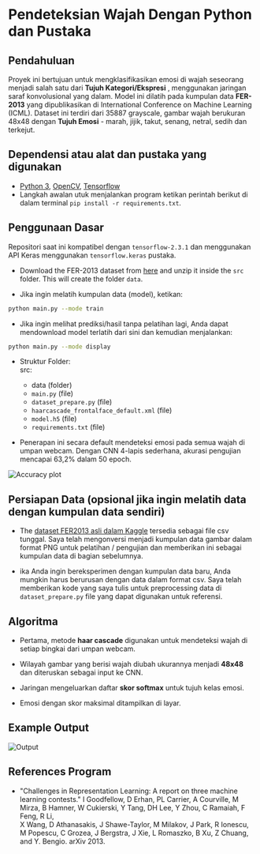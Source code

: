 # Pendeteksian Wajah Dengan Python dan Pustaka

## Pendahuluan

Proyek ini bertujuan untuk mengklasifikasikan emosi di wajah seseorang menjadi salah satu dari **Tujuh Kategori/Ekspresi** , menggunakan jaringan saraf konvolusional yang dalam. Model ini dilatih pada kumpulan data **FER-2013** yang dipublikasikan di International Conference on Machine Learning (ICML). Dataset ini terdiri dari 35887 grayscale, gambar wajah berukuran 48x48 dengan **Tujuh Emosi** - marah, jijik, takut, senang, netral, sedih dan terkejut.

## Dependensi atau alat dan pustaka yang digunakan

- [Python 3](https://www.python.org/downloads/release/python-380/), [OpenCV](https://opencv.org/), [Tensorflow](https://www.tensorflow.org/)
- Langkah awalan utuk menjalankan program ketikan perintah berikut di dalam terminal
  `pip install -r requirements.txt`.

## Penggunaan Dasar

Repositori saat ini kompatibel dengan `tensorflow-2.3.1` dan menggunakan API Keras menggunakan `tensorflow.keras` pustaka.

- Download the FER-2013 dataset from [here](https://drive.google.com/file/d/1X60B-uR3NtqPd4oosdotpbDgy8KOfUdr/view?usp=sharing) and unzip it inside the `src` folder. This will create the folder `data`.

- Jika ingin melatih kumpulan data (model), ketikan:

```bash
python main.py --mode train
```

- Jika ingin melihat prediksi/hasil tanpa pelatihan lagi, Anda dapat mendownload model terlatih dari sini dan kemudian menjalankan:

```bash
python main.py --mode display
```

- Struktur Folder:  
  src:

  - data (folder)
  - `main.py` (file)
  - `dataset_prepare.py` (file)
  - `haarcascade_frontalface_default.xml` (file)
  - `model.h5` (file)
  - `requirements.txt` (file)

- Penerapan ini secara default mendeteksi emosi pada semua wajah di umpan webcam. Dengan CNN 4-lapis sederhana, akurasi pengujian mencapai 63,2% dalam 50 epoch.

![Accuracy plot](imgs/accuracy.png)

## Persiapan Data (opsional jika ingin melatih data dengan kumpulan data sendiri)

- The [dataset FER2013 asli dalam Kaggle](https://www.kaggle.com/deadskull7/fer2013) tersedia sebagai file csv tunggal. Saya telah mengonversi menjadi kumpulan data gambar dalam format PNG untuk pelatihan / pengujian dan memberikan ini sebagai kumpulan data di bagian sebelumnya.

- ika Anda ingin bereksperimen dengan kumpulan data baru, Anda mungkin harus berurusan dengan data dalam format csv. Saya telah memberikan kode yang saya tulis untuk preprocessing data di `dataset_prepare.py` file yang dapat digunakan untuk referensi.

## Algoritma

- Pertama, metode **haar cascade** digunakan untuk mendeteksi wajah di setiap bingkai dari umpan webcam.

- Wilayah gambar yang berisi wajah diubah ukurannya menjadi **48x48** dan diteruskan sebagai input ke CNN.

- Jaringan mengeluarkan daftar **skor softmax** untuk tujuh kelas emosi.

- Emosi dengan skor maksimal ditampilkan di layar.

## Example Output

![Output](imgs/output.png)

## References Program

- "Challenges in Representation Learning: A report on three machine learning contests." I Goodfellow, D Erhan, PL Carrier, A Courville, M Mirza, B
  Hamner, W Cukierski, Y Tang, DH Lee, Y Zhou, C Ramaiah, F Feng, R Li,  
   X Wang, D Athanasakis, J Shawe-Taylor, M Milakov, J Park, R Ionescu,
  M Popescu, C Grozea, J Bergstra, J Xie, L Romaszko, B Xu, Z Chuang, and
  Y. Bengio. arXiv 2013.
